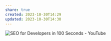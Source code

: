 ```yaml
---
share: true
created: 2023-10-30T14:29
updated: 2023-10-30T14:30
---
```

![SEO for Developers in 100 Seconds - YouTube](https://youtu.be/-B58GgsehKQ?si=b_NUJJvEDwUDlwfe)
